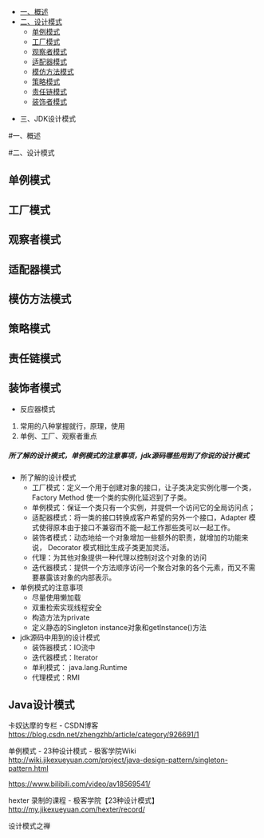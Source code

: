 <!-- GFM-TOC -->
* [一、概述](#一概述)
* [二、设计模式](#二设计模式)
  * [单例模式](##-单例模式)
  * [工厂模式](##-工厂模式)
  * [观察者模式 ](##-观察者模式 )
  * [适配器模式](##-适配器模式)
  * [模仿方法模式](##-模仿方法模式)
  * [策略模式](##-策略模式)
  * [责任链模式](##-责任链模式)
  * [装饰者模式](##-装饰者模式)
- 三、JDK设计模式
  <!-- GFM-TOC -->



#一、概述







#二、设计模式

## 单例模式









## 工厂模式

## 观察者模式 

## 适配器模式

## 模仿方法模式

## 策略模式

## 责任链模式

## 装饰者模式





- 反应器模式

 

1. 常用的八种掌握就行，原理，使用
2. 单例、工厂、观察者重点





##### 所了解的设计模式，单例模式的注意事项，jdk源码哪些用到了你说的设计模式 

- 所了解的设计模式 
  - 工厂模式：定义一个用于创建对象的接口，让子类决定实例化哪一个类， Factory Method 使一个类的实例化延迟到了子类。 
  - 单例模式：保证一个类只有一个实例，并提供一个访问它的全局访问点； 
  - 适配器模式：将一类的接口转换成客户希望的另外一个接口，Adapter 模式使得原本由于接口不兼容而不能一起工作那些类可以一起工作。 
  - 装饰者模式：动态地给一个对象增加一些额外的职责，就增加的功能来说， Decorator 模式相比生成子类更加灵活。 
  - 代理：为其他对象提供一种代理以控制对这个对象的访问 
  - 迭代器模式：提供一个方法顺序访问一个聚合对象的各个元素，而又不需要暴露该对象的内部表示。 
- 单例模式的注意事项 
  - 尽量使用懒加载 
  - 双重检索实现线程安全 
  - 构造方法为private 
  - 定义静态的Singleton instance对象和getInstance()方法 
- jdk源码中用到的设计模式 
  - 装饰器模式：IO流中 
  - 迭代器模式：Iterator 
  - 单利模式： java.lang.Runtime 
  - 代理模式：RMI 









## Java设计模式



卡奴达摩的专栏 - CSDN博客
https://blog.csdn.net/zhengzhb/article/category/926691/1



单例模式 - 23种设计模式 - 极客学院Wiki
http://wiki.jikexueyuan.com/project/java-design-pattern/singleton-pattern.html





https://www.bilibili.com/video/av18569541/



hexter 录制的课程 - 极客学院【23种设计模式】
http://my.jikexueyuan.com/hexter/record/



设计模式之禅

